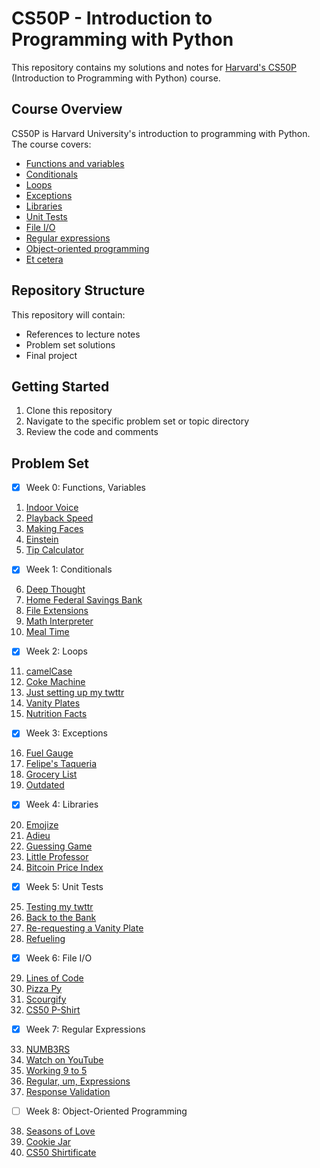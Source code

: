 # CS50P - Introduction to Programming with Python

This repository contains my solutions and notes for [Harvard's CS50P](https://cs50.harvard.edu/python/) (Introduction to Programming with Python) course.

## Course Overview

CS50P is Harvard University's introduction to programming with Python. The course covers:
- [Functions and variables](https://cs50.harvard.edu/python/notes/0/)
- [Conditionals](https://cs50.harvard.edu/python/notes/1/)
- [Loops](https://cs50.harvard.edu/python/notes/2/)
- [Exceptions](https://cs50.harvard.edu/python/notes/3/)
- [Libraries](https://cs50.harvard.edu/python/notes/4/)
- [Unit Tests](https://cs50.harvard.edu/python/notes/5/)
- [File I/O](https://cs50.harvard.edu/python/notes/6/)
- [Regular expressions](https://cs50.harvard.edu/python/notes/7/)
- [Object-oriented programming](https://cs50.harvard.edu/python/notes/8/)
- [Et cetera](https://cs50.harvard.edu/python/notes/9/)
## Repository Structure

This repository will contain:
- References to lecture notes
- Problem set solutions
- Final project


## Getting Started

1. Clone this repository
2. Navigate to the specific problem set or topic directory
3. Review the code and comments

## Problem Set

- [x] Week 0: Functions, Variables

1. [Indoor Voice](https://cs50.harvard.edu/python/2022/psets/0/indoor/)
2. [Playback Speed](https://cs50.harvard.edu/python/2022/psets/0/playback/)
3. [Making Faces](https://cs50.harvard.edu/python/2022/psets/0/faces/)
4. [Einstein](https://cs50.harvard.edu/python/2022/psets/0/einstein/)
5. [Tip Calculator](https://cs50.harvard.edu/python/2022/psets/0/tip/)

- [x] Week 1: Conditionals

6. [Deep Thought](https://cs50.harvard.edu/python/2022/psets/1/deep/)
7. [Home Federal Savings Bank](https://cs50.harvard.edu/python/2022/psets/1/bank/)
8. [File Extensions](https://cs50.harvard.edu/python/2022/psets/1/extensions/)
9. [Math Interpreter](https://cs50.harvard.edu/python/2022/psets/1/interpreter/#math-interpreter)
10. [Meal Time](https://cs50.harvard.edu/python/2022/psets/1/meal/)

- [x] Week 2: Loops

11. [camelCase](https://cs50.harvard.edu/python/2022/psets/2/camel/)
12. [Coke Machine](https://cs50.harvard.edu/python/2022/psets/2/coke/)
13. [Just setting up my twttr](https://cs50.harvard.edu/python/2022/psets/2/twttr/)
14. [Vanity Plates](https://cs50.harvard.edu/python/2022/psets/2/plates/)
15. [Nutrition Facts](https://cs50.harvard.edu/python/2022/psets/2/nutrition/)

- [x] Week 3: Exceptions

16. [Fuel Gauge](https://cs50.harvard.edu/python/2022/psets/3/fuel/)
17. [Felipe's Taqueria](https://cs50.harvard.edu/python/2022/psets/3/taqueria/)
18. [Grocery List](https://cs50.harvard.edu/python/2022/psets/3/grocery/)
19. [Outdated](https://cs50.harvard.edu/python/2022/psets/3/outdated/)

- [x] Week 4: Libraries

20. [Emojize](https://cs50.harvard.edu/python/2022/psets/4/emojize/)
21. [Adieu](https://cs50.harvard.edu/python/2022/psets/4/adieu/)
22. [Guessing Game](https://cs50.harvard.edu/python/2022/psets/4/game/)
23. [Little Professor](https://cs50.harvard.edu/python/2022/psets/4/professor/)
24. [Bitcoin Price Index](https://cs50.harvard.edu/python/2022/psets/4/bitcoin/)

- [x] Week 5: Unit Tests

25. [Testing my twttr](https://cs50.harvard.edu/python/psets/5/test_twttr/)
26. [Back to the Bank](https://cs50.harvard.edu/python/psets/5/test_bank/)
27. [Re-requesting a Vanity Plate](https://cs50.harvard.edu/python/psets/5/test_plates/)
28. [Refueling](https://cs50.harvard.edu/python/psets/5/test_fuel/)


- [x] Week 6: File I/O

29. [Lines of Code](https://cs50.harvard.edu/python/psets/6/lines/)
30. [Pizza Py](https://cs50.harvard.edu/python/psets/6/pizza/)
31. [Scourgify](https://cs50.harvard.edu/python/psets/6/scourgify/)
32. [CS50 P-Shirt](https://cs50.harvard.edu/python/psets/6/shirt/)

- [x] Week 7: Regular Expressions

33. [NUMB3RS](https://cs50.harvard.edu/python/psets/7/numb3rs/)
34. [Watch on YouTube](https://cs50.harvard.edu/python/psets/7/watch/)
35. [Working 9 to 5](https://cs50.harvard.edu/python/psets/7/working/)
36. [Regular, um, Expressions](https://cs50.harvard.edu/python/psets/7/um/)
37. [Response Validation](https://cs50.harvard.edu/python/psets/7/response/)

- [ ] Week 8: Object-Oriented Programming

38. [Seasons of Love](https://cs50.harvard.edu/python/psets/8/seasons/)
39. [Cookie Jar](https://cs50.harvard.edu/python/psets/8/jar/)
40. [CS50 Shirtificate](https://cs50.harvard.edu/python/psets/8/shirtificate/)


